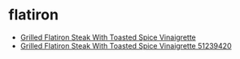 # flatiron

 * [Grilled Flatiron Steak With Toasted Spice Vinaigrette](../../index/g/grilled-flatiron-steak-with-toasted-spice-vinaigrette-51239420.json)
 * [Grilled Flatiron Steak With Toasted Spice Vinaigrette 51239420](../../index/g/grilled-flatiron-steak-with-toasted-spice-vinaigrette-51239420.json)
